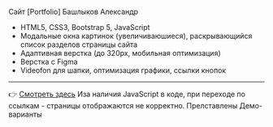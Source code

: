  Сайт [Portfolio] Башлыков Александр
 - HTML5, CSS3, Bootstrap 5, JavaScript
 - Модальные окна картинок (увеличиваюшиеся), раскрывающийся список разделов страницы сайта
 - Адаптивная верстка (до 320px, мобильная оптимизация)
 - Верстка с Figma
 - Videofon для шапки, оптимизация графики, ссылки кнопок
---
:point_right: [Смотреть здесь](https://bashlykov2005.github.io/Portfolio/)  Иза наличия JavaScript в коде, при переходе по ссылкам - страницы отображаются не корректно. Прелставлены Демо-варианты
